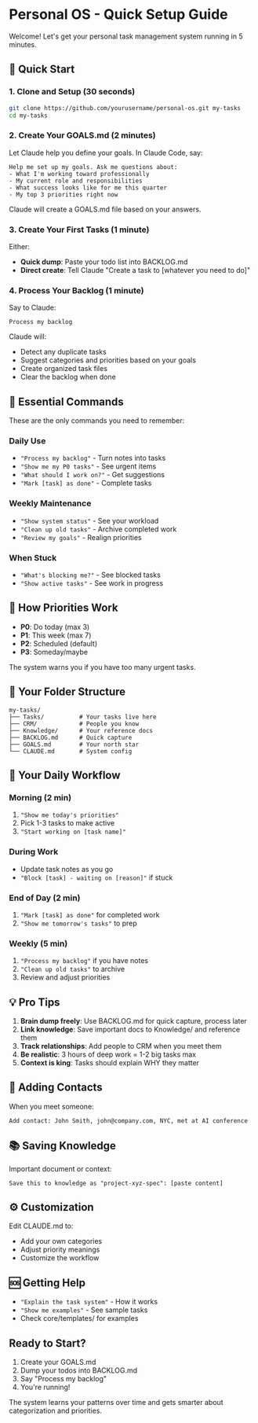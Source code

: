 # Personal OS - Quick Setup Guide

Welcome! Let's get your personal task management system running in 5 minutes.

## 🚀 Quick Start

### 1. Clone and Setup (30 seconds)
```bash
git clone https://github.com/yourusername/personal-os.git my-tasks
cd my-tasks
```

### 2. Create Your GOALS.md (2 minutes)

Let Claude help you define your goals. In Claude Code, say:
```
Help me set up my goals. Ask me questions about:
- What I'm working toward professionally
- My current role and responsibilities  
- What success looks like for me this quarter
- My top 3 priorities right now
```

Claude will create a GOALS.md file based on your answers.

### 3. Create Your First Tasks (1 minute)

Either:
- **Quick dump**: Paste your todo list into BACKLOG.md
- **Direct create**: Tell Claude "Create a task to [whatever you need to do]"

### 4. Process Your Backlog (1 minute)

Say to Claude:
```
Process my backlog
```

Claude will:
- Detect any duplicate tasks
- Suggest categories and priorities based on your goals
- Create organized task files
- Clear the backlog when done

## 📝 Essential Commands

These are the only commands you need to remember:

### Daily Use
- `"Process my backlog"` - Turn notes into tasks
- `"Show me my P0 tasks"` - See urgent items
- `"What should I work on?"` - Get suggestions
- `"Mark [task] as done"` - Complete tasks

### Weekly Maintenance  
- `"Show system status"` - See your workload
- `"Clean up old tasks"` - Archive completed work
- `"Review my goals"` - Realign priorities

### When Stuck
- `"What's blocking me?"` - See blocked tasks
- `"Show active tasks"` - See work in progress

## 🎯 How Priorities Work

- **P0**: Do today (max 3)
- **P1**: This week (max 7)
- **P2**: Scheduled (default)
- **P3**: Someday/maybe

The system warns you if you have too many urgent tasks.

## 📂 Your Folder Structure

```
my-tasks/
├── Tasks/          # Your tasks live here
├── CRM/            # People you know
├── Knowledge/      # Your reference docs
├── BACKLOG.md      # Quick capture
├── GOALS.md        # Your north star
└── CLAUDE.md       # System config
```

## 🔄 Your Daily Workflow

### Morning (2 min)
1. `"Show me today's priorities"`
2. Pick 1-3 tasks to make active
3. `"Start working on [task name]"`

### During Work
- Update task notes as you go
- `"Block [task] - waiting on [reason]"` if stuck

### End of Day (2 min)
1. `"Mark [task] as done"` for completed work
2. `"Show me tomorrow's tasks"` to prep

### Weekly (5 min)
1. `"Process my backlog"` if you have notes
2. `"Clean up old tasks"` to archive
3. Review and adjust priorities

## 💡 Pro Tips

1. **Brain dump freely**: Use BACKLOG.md for quick capture, process later
2. **Link knowledge**: Save important docs to Knowledge/ and reference them
3. **Track relationships**: Add people to CRM when you meet them
4. **Be realistic**: 3 hours of deep work = 1-2 big tasks max
5. **Context is king**: Tasks should explain WHY they matter

## 🤝 Adding Contacts

When you meet someone:
```
Add contact: John Smith, john@company.com, NYC, met at AI conference
```

## 📚 Saving Knowledge

Important document or context:
```
Save this to knowledge as "project-xyz-spec": [paste content]
```

## ⚙️ Customization

Edit CLAUDE.md to:
- Add your own categories
- Adjust priority meanings
- Customize the workflow

## 🆘 Getting Help

- `"Explain the task system"` - How it works
- `"Show me examples"` - See sample tasks
- Check core/templates/ for examples

## Ready to Start?

1. Create your GOALS.md
2. Dump your todos into BACKLOG.md
3. Say "Process my backlog"
4. You're running!

The system learns your patterns over time and gets smarter about categorization and priorities.